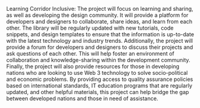 Learning Corridor Inclusive:
The project will focus on learning and sharing, as well as developing the design community. It will provide a platform for developers and designers to collaborate, share ideas, and learn from each other. The library will be regularly updated with new tutorials, code snippets, and design templates to ensure that the information is up-to-date with the latest technology and industry trends. Additionally, the project will provide a forum for developers and designers to discuss their projects and ask questions of each other. This will help foster an environment of collaboration and knowledge-sharing within the development community. Finally, the project will also provide resources for those in developing nations who are looking to use Web 3 technology to solve socio-political and economic problems. By providing access to quality assurance policies based on international standards, IT education programs that are regularly updated, and other helpful materials, this project can help bridge the gap between developed nations and those in need of assistance.
